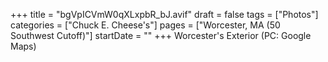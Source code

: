 +++
title = "bgVpICVmW0qXLxpbR_bJ.avif"
draft = false
tags = ["Photos"]
categories = ["Chuck E. Cheese's"]
pages = ["Worcester, MA (50 Southwest Cutoff)"]
startDate = ""
+++
Worcester's Exterior (PC: Google Maps)
